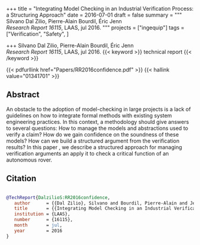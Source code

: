 +++
title = "Integrating Model Checking in an Industrial Verification Process: a Structuring Approach"
date = 2016-07-01
draft = false
summary = """
Silvano Dal Zilio, Pierre-Alain Bourdil, Éric Jenn <br />
_Research Report 16115_, LAAS, jul 2016.
"""
projects = ["ingequip"]
tags = ["Verification", "Safety", ]

+++
Silvano Dal Zilio, Pierre-Alain Bourdil, Éric Jenn <br />
_Research Report 16115_, LAAS, jul 2016.
{{< keyword >}} technical report {{< /keyword >}}


{{< pdfurllink href="Papers/RR2016confidence.pdf" >}}
{{< hallink value="01341701" >}}

## Abstract
An obstacle to the adoption of model-checking in large projects is a lack of guidelines on
        how to integrate formal methods with existing system engineering practices. In this context,
        a methodology should give answers to several questions: How to manage the models and
        abstractions used to verify a claim? How do we gain confidence on the soundness of these
        models? How can we build a structured argument from the verification results? In this paper
        , we describe a structured approach for managing verification arguments an apply it to check
        a critical function of an autonomous rover.



## Citation

```bibtex

@TechReport{DalzilioS:RR2016confidence,
   author      = {{Dal Zilio}, Silvano and Bourdil, Pierre-Alain and Jenn, Éric},
   title       = {{Integrating Model Checking in an Industrial Verification Process: a Structuring Approach}},
   institution = {LAAS},
   number      = {16115}, 
   month       = jul, 
   year        = 2016
}

````
